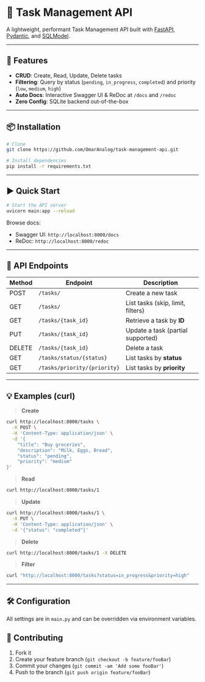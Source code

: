 # 📝 Task Management API

A lightweight, performant Task Management API built with [FastAPI](https://fastapi.tiangolo.com/), [Pydantic](https://pydantic-docs.helpmanual.io/), and [SQLModel](https://sqlmodel.tiangolo.com/).

---

## 🚀 Features

* **CRUD**: Create, Read, Update, Delete tasks
* **Filtering**: Query by status (`pending`, `in_progress`, `completed`) and priority (`low`, `medium`, `high`)
* **Auto Docs**: Interactive Swagger UI & ReDoc at `/docs` and `/redoc`
* **Zero Config**: SQLite backend out-of-the-box

---

## 📦 Installation

```bash
# Clone
git clone https://github.com/OmarAnalog/task-management-api.git

# Install dependencies
pip install -r requirements.txt
```

---

## ▶️ Quick Start

```bash
# Start the API server
uvicorn main:app --reload
```

Browse docs:

* Swagger UI: `http://localhost:8000/docs`
* ReDoc: `http://localhost:8000/redoc`

---

## 🔌 API Endpoints

| Method | Endpoint                     | Description                       |
| ------ | ---------------------------- | --------------------------------- |
| POST   | `/tasks/`                    | Create a new task                 |
| GET    | `/tasks/`                    | List tasks (skip, limit, filters) |
| GET    | `/tasks/{task_id}`           | Retrieve a task by **ID**         |
| PUT    | `/tasks/{task_id}`           | Update a task (partial supported) |
| DELETE | `/tasks/{task_id}`           | Delete a task                     |
| GET    | `/tasks/status/{status}`     | List tasks by **status**          |
| GET    | `/tasks/priority/{priority}` | List tasks by **priority**        |

---

## 💡 Examples (curl)

> **Create**

```bash
curl http://localhost:8000/tasks \
  -X POST \
  -H 'Content-Type: application/json' \
  -d '{
    "title": "Buy groceries",
    "description": "Milk, Eggs, Bread",
    "status": "pending",
    "priority": "medium"
}'
```

> **Read**

```bash
curl http://localhost:8000/tasks/1
```

> **Update**

```bash
curl http://localhost:8000/tasks/1 \
  -X PUT \
  -H 'Content-Type: application/json' \
  -d '{"status": "completed"}'
```

> **Delete**

```bash
curl http://localhost:8000/tasks/1 -X DELETE
```

> **Filter**

```bash
curl "http://localhost:8000/tasks?status=in_progress&priority=high"
```

---

## 🛠️ Configuration

All settings are in `main.py` and can be overridden via environment variables.

## 🙌 Contributing

1. Fork it
2. Create your feature branch (`git checkout -b feature/fooBar`)
3. Commit your changes (`git commit -am 'Add some fooBar'`)
4. Push to the branch (`git push origin feature/fooBar`)
